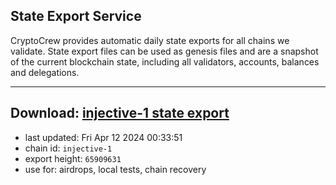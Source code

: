 ## State Export Service
CryptoCrew provides automatic daily state exports for all chains we validate. State export files can be used as genesis files and are a snapshot of the current blockchain state, including all validators, accounts, balances and delegations.

---
**Download: [injective-1 state export](https://dl-eu2.ccvalidators.com/SERVICE/injective/injective-1_export_65909631.json)**
---

- last updated: Fri Apr 12 2024 00:33:51
- chain id: `injective-1`
- export height: `65909631`
- use for: airdrops, local tests, chain recovery
